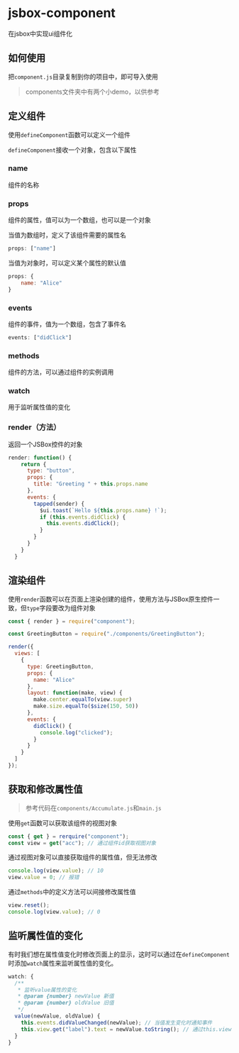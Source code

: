 # jsbox-component

在jsbox中实现ui组件化

## 如何使用

把`component.js`目录复制到你的项目中，即可导入使用

> components文件夹中有两个小demo，以供参考

## 定义组件

使用`defineComponent`函数可以定义一个组件

`defineComponent`接收一个对象，包含以下属性

### name

组件的名称

### props

组件的属性，值可以为一个数组，也可以是一个对象

当值为数组时，定义了该组件需要的属性名

```js
props: ["name"]
```

当值为对象时，可以定义某个属性的默认值

```js
props: {
	name: "Alice"
}
```

### events

组件的事件，值为一个数组，包含了事件名

```js
events: ["didClick"]
```

### methods

组件的方法，可以通过组件的实例调用

### watch

用于监听属性值的变化

### render（方法）

返回一个JSBox控件的对象

```js
render: function() {
    return {
      type: "button",
      props: {
        title: "Greeting " + this.props.name
      },
      events: {
        tapped(sender) {
          $ui.toast(`Hello ${this.props.name} !`);
          if (this.events.didClick) {
            this.events.didClick();
          }
        }
      }
    }
  }
```

## 渲染组件

使用`render`函数可以在页面上渲染创建的组件，使用方法与JSBox原生控件一致，但`type`字段要改为组件对象

```js
const { render } = require("component");

const GreetingButton = require("./components/GreetingButton");

render({
  views: [
    {
      type: GreetingButton,
      props: {
        name: "Alice"
      },
      layout: function(make, view) {
        make.center.equalTo(view.super)
        make.size.equalTo($size(150, 50))
      },
      events: {
        didClick() {
          console.log("clicked");
        }
      }
    }
  ]
});
```

## 获取和修改属性值

> 参考代码在`components/Accumulate.js`和`main.js`

使用`get`函数可以获取该组件的视图对象

```js
const { get } = rerquire("component");
const view = get("acc"); // 通过组件id获取视图对象
```

通过视图对象可以直接获取组件的属性值，但无法修改

```js
console.log(view.value); // 10
view.value = 0; // 报错
```

通过`methods`中的定义方法可以间接修改属性值

```js
view.reset();
console.log(view.value); // 0
```

## 监听属性值的变化

有时我们想在属性值变化时修改页面上的显示，这时可以通过在`defineComponent`时添加`watch`属性来监听属性值的变化。

```js
watch: {
  /**
   * 监听value属性的变化
   * @param {number} newValue 新值
   * @param {number} oldValue 旧值
   */
  value(newValue, oldValue) {
    this.events.didValueChanged(newValue); // 当值发生变化时通知事件
    this.view.get("label").text = newValue.toString(); // 通过this.view可以直接获得在页面上的视图对象
  }
}
```

